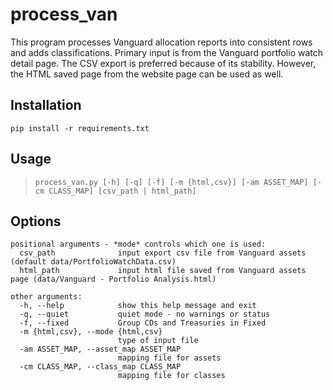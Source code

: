﻿# process_van

This program processes Vanguard allocation reports into consistent rows and adds classifications. 
Primary input is from the Vanguard portfolio watch detail page.  The CSV export 
is preferred because of its stability.  However, the HTML  saved page from the website page can be 
used as well.

## Installation

`pip install -r requirements.txt`

## Usage

> `process_van.py [-h] [-q] [-f] [-m {html,csv}] [-am ASSET_MAP] [-cm CLASS_MAP] [csv_path | html_path]`


## Options
```
positional arguments - *mode* controls which one is used:
  csv_path              input export csv file from Vanguard assets (default data/PortfolioWatchData.csv) 
  html_path             input html file saved from Vanguard assets page (data/Vanguard - Portfolio Analysis.html)

other arguments:
  -h, --help            show this help message and exit
  -q, --quiet           quiet mode - no warnings or status
  -f, --fixed           Group CDs and Treasuries in Fixed
  -m {html,csv}, --mode {html,csv}
                        type of input file
  -am ASSET_MAP, --asset_map ASSET_MAP
                        mapping file for assets
  -cm CLASS_MAP, --class_map CLASS_MAP
                        mapping file for classes
```

